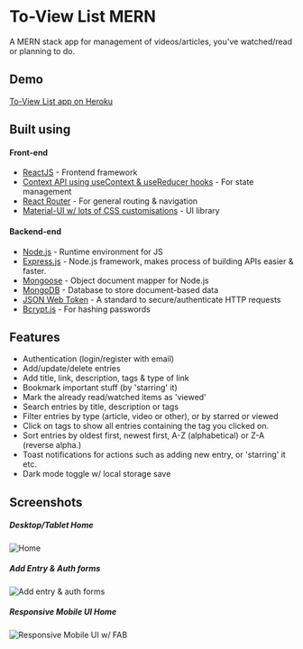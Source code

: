 # To-View List MERN

A MERN stack app for management of videos/articles, you've watched/read or planning to do.

## Demo

[To-View List app on Heroku](https://github.com/amand33p)

## Built using

#### Front-end
- [ReactJS](https://reactjs.org/) - Frontend framework
- [Context API using useContext & useReducer hooks](https://reactjs.org/docs/context.html) - For state management
- [React Router](https://reactrouter.com/) - For general routing & navigation
- [Material-UI w/ lots of CSS customisations](https://material-ui.com/) - UI library

#### Backend-end
- [Node.js](https://nodejs.org/en/) - Runtime environment for JS
- [Express.js](https://expressjs.com/) - Node.js framework, makes process of building APIs easier & faster.
- [Mongoose](https://mongoosejs.com/) - Object document mapper for Node.js
- [MongoDB](https://www.mongodb.com/) - Database to store document-based data
- [JSON Web Token](https://jwt.io/) - A standard to secure/authenticate HTTP requests
- [Bcrypt.js](https://www.npmjs.com/package/bcryptjs) - For hashing passwords


## Features

- Authentication (login/register with email)
- Add/update/delete entries
- Add title, link, description, tags & type of link
- Bookmark important stuff (by 'starring' it)
- Mark the already read/watched items as 'viewed'
- Search entries by title, description or tags
- Filter entries by type (article, video or other), or by starred or viewed
- Click on tags to show all entries containing the tag you clicked on.
- Sort entries by oldest first, newest first, A-Z (alphabetical) or Z-A (reverse alpha.)
- Toast notifications for actions such as adding new entry, or 'starring' it etc.
- Dark mode toggle w/ local storage save

## Screenshots

##### Desktop/Tablet Home

![Home](https://github.com/amand33p/to-view-list-mern/blob/master/screenshots/desktop-home.png)

##### Add Entry & Auth forms

![Add entry & auth forms](https://github.com/amand33p/to-view-list-mern/blob/master/screenshots/forms.png)

##### Responsive Mobile UI Home

![Responsive Mobile UI w/ FAB](https://github.com/amand33p/to-view-list-mern/blob/master/screenshots/mobile-ui.png)

